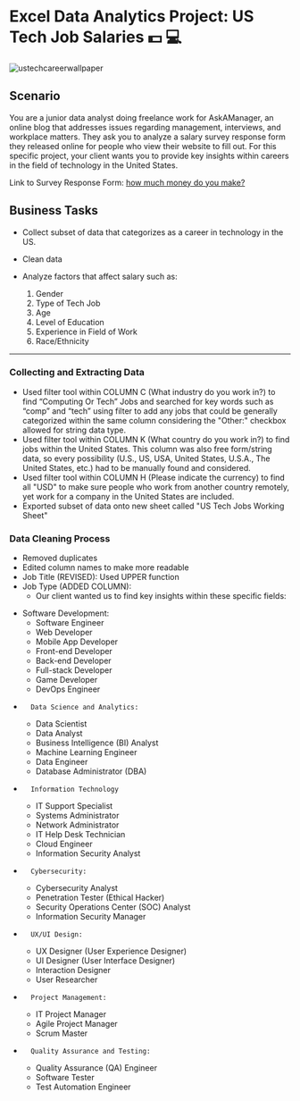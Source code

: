 # Excel Data Analytics Project: US Tech Job Salaries 💵 💻

![ustechcareerwallpaper](https://github.com/julesjuliano0721/Excel_Data_Analytics_Project-Salary_Survey/assets/136859698/234f88fb-beb0-47e1-8252-1a65ed69e347)

## Scenario
You are a junior data analyst doing freelance work for AskAManager, an online blog that addresses issues regarding management, interviews, and workplace matters. They ask you to analyze a salary survey response form they released online for people who view their website to fill out. For this specific project, your client wants you to provide key insights within careers in the field of technology in the United States.

Link to Survey Response Form: [how much money do you make?](https://www.askamanager.org/2021/04/how-much-money-do-you-make-4.html)


## Business Tasks

 - Collect subset of data that categorizes as a career in technology in the US.
 - Clean data
 - Analyze factors that affect salary such as:
   
   1. Gender
   2. Type of Tech Job 
   3. Age
   4. Level of Education
   5. Experience in Field of Work
   6. Race/Ethnicity


---


### Collecting and Extracting Data 

 - Used filter tool within COLUMN C (What industry do you work in?) to find “Computing Or Tech” Jobs and searched for key words such as “comp” and “tech” using filter to add any jobs that could be generally categorized within the same column considering the "Other:" checkbox allowed for string data type.
 - Used filter tool within COLUMN K (What country do you work in?) to find jobs within the United States. This column was also free form/string data, so every possibility  (U.S., US, USA, United States, U.S.A., The United States, etc.) had to be manually found and considered.
 - Used filter tool within COLUMN H (Please indicate the currency) to find all "USD" to make sure people who work from another country remotely, yet work for a company in the United States are included.
 - Exported subset of data onto new sheet called "US Tech Jobs Working Sheet"


### Data Cleaning Process

 - Removed duplicates
 - Edited column names to make more readable
 - Job Title (REVISED): Used UPPER function
 - Job Type (ADDED COLUMN):
    - Our client wanted us to find key insights within these specific fields:
  
* Software Development:
    * Software Engineer
    * Web Developer
    * Mobile App Developer
    * Front-end Developer
    * Back-end Developer
    * Full-stack Developer
    * Game Developer
    * DevOps Engineer
* 		Data Science and Analytics:
    * Data Scientist
    * Data Analyst
    * Business Intelligence (BI) Analyst
    * Machine Learning Engineer
    * Data Engineer
    * Database Administrator (DBA)
* 		Information Technology
    * IT Support Specialist
    * Systems Administrator
    * Network Administrator
    * IT Help Desk Technician
    * Cloud Engineer
    * Information Security Analyst
* 		Cybersecurity:
    * Cybersecurity Analyst
    * Penetration Tester (Ethical Hacker)
    * Security Operations Center (SOC) Analyst
    * Information Security Manager
* 		UX/UI Design:
    * UX Designer (User Experience Designer)
    * UI Designer (User Interface Designer)
    * Interaction Designer
    * User Researcher
* 		Project Management:
    * IT Project Manager
    * Agile Project Manager
    * Scrum Master
* 		Quality Assurance and Testing:
    * Quality Assurance (QA) Engineer
    * Software Tester
    * Test Automation Engineer








